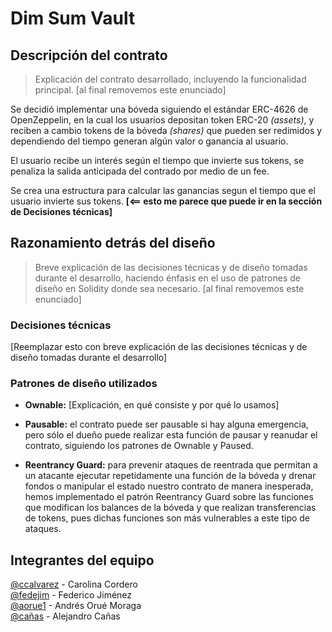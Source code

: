 # Dim Sum Vault

## Descripción del contrato

> Explicación del contrato desarrollado, incluyendo la funcionalidad principal.
> [al final removemos este enunciado]

Se decidió implementar una bóveda siguiendo el estándar ERC-4626 de OpenZeppelin, en la cual los usuarios depositan token ERC-20 _(assets)_, y reciben a cambio tokens de la bóveda _(shares)_ que pueden ser redimidos y dependiendo del tiempo generan algún valor o ganancia al usuario.

El usuario recibe un interés según el tiempo que invierte sus tokens, se penaliza la salida anticipada del contrado por medio de un fee.

Se crea una estructura para calcular las ganancias segun el tiempo que el usuario invierte sus tokens. **[<== esto me parece que puede ir en la sección de Decisiones técnicas]**

## Razonamiento detrás del diseño

> Breve explicación de las decisiones técnicas y de diseño tomadas durante el desarrollo, haciendo énfasis en el uso de patrones de diseño en Solidity donde sea necesario.
> [al final removemos este enunciado]

### Decisiones técnicas

[Reemplazar esto con breve explicación de las decisiones técnicas y de diseño tomadas durante el desarrollo]

### Patrones de diseño utilizados

- **Ownable:** [Explicación, en qué consiste y por qué lo usamos]

- **Pausable:** el contrato puede ser pausable si hay alguna emergencia, pero sólo el dueño puede realizar esta función de pausar y reanudar el contrato, siguiendo los patrones de Ownable y Paused.

- **Reentrancy Guard:** para prevenir ataques de reentrada que permitan a un atacante ejecutar repetidamente una función de la bóveda y drenar fondos o manipular el estado nuestro contrato de manera inesperada, hemos implementado el patrón Reentrancy Guard sobre las funciones que modifican los balances de la bóveda y que realizan transferencias de tokens, pues dichas funciones son más vulnerables a este tipo de ataques.

## Integrantes del equipo

[@ccalvarez](https://github.com/ccalvarez) - Carolina Cordero\
[@fedejim](https://github.com/fedejim) - Federico Jiménez\
[@aorue1](https://github.com/aorue1) - Andrés Orué Moraga\
[@cañas](https://github.com/Z3R0BYT3) - Alejandro Cañas
